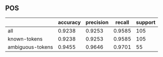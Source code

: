 
## POS

|                  | accuracy | precision | recall | support |
|------------------|----------|-----------|--------|---------|
| all              | 0.9238   | 0.9253    | 0.9585 | 105     |
| known-tokens     | 0.9238   | 0.9253    | 0.9585 | 105     |
| ambiguous-tokens | 0.9455   | 0.9646    | 0.9701 | 55      |

